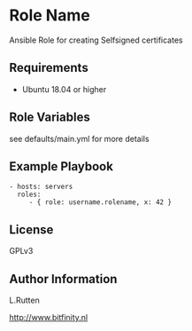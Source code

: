 Role Name
=========

Ansible Role for creating Selfsigned certificates

Requirements
------------

- Ubuntu 18.04 or higher

Role Variables
--------------

see defaults/main.yml for more details


Example Playbook
----------------


    - hosts: servers
      roles:
         - { role: username.rolename, x: 42 }

License
-------

GPLv3

Author Information
------------------

L.Rutten

http://www.bitfinity.nl
